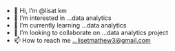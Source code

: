 - 👋 Hi, I’m @lisat km
- 👀 I’m interested in ...data analytics
- 🌱 I’m currently learning ...data analytics
- 💞️ I’m looking to collaborate on ...data analytics project
- 📫 How to reach me ...lisetmathew3@gmail.com

<!---
lisetmathew/lisetmathew is a ✨ special ✨ repository because its `README.md` (this file) appears on your GitHub profile.
You can click the Preview link to take a look at your changes.
--->
